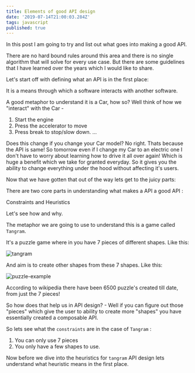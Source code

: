 ```yaml
---
title: Elements of good API design
date: '2019-07-14T21:00:03.284Z'
tags: javascript
published: true
---
```


In this post I am going to try and list out what goes into making a good API.

There are no hard bound rules around this area and there is no single algorithm that will solve for every use case. But there are some guidelines that I have learned over the years which I would like to share.

Let's start off with defining what an API is in the first place:

It is a means through which a software interacts with another software.

A good metaphor to understand it is a Car, how so? Well think of how we "interact" with the Car -

1. Start the engine
2. Press the accelerator to move
3. Press break to stop/slow down.
   ...

Does this change if you change your Car model? No right. Thats because the API is same! So tomorrow even if I change my Car to an electric one I don't have to worry about learning how to drive it all over again! Which is huge a benefit which we take for granted everyday. So it gives you the ability to change everything under the hood without affecting it's users.

Now that we have gotten that out of the way lets get to the juicy parts:

There are two core parts in understanding what makes a API a good API :

Constraints and Heuristics

Let's see how and why.

The metaphor we are going to use to understand this is a game called `Tangram`.

It's a puzzle game where in you have 7 pieces of different shapes. Like this:

![tangram](https://upload.wikimedia.org/wikipedia/commons/thumb/c/cb/Tangram_set_00.jpg/800px-Tangram_set_00.jpg?1563122396790)

And aim is to create other shapes from these 7 shapes. Like this:

![puzzle-example](https://upload.wikimedia.org/wikipedia/commons/thumb/9/9e/Two_monks_tangram_paradox.svg/640px-Two_monks_tangram_paradox.svg.png?1563122758866)

According to wikipedia there have been 6500 puzzle's created till date, from just the 7 pieces!

So how does that help us in API design? - Well if you can figure out those "pieces" which give the user to ability to create more "shapes" you have essentially created a composable API.

So lets see what the `constraints` are in the case of `Tangram` :

1. You can only use 7 pieces
2. You only have a few shapes to use.

Now before we dive into the heuristics for `tangram` API design lets understand what heuristic means in the first place.
